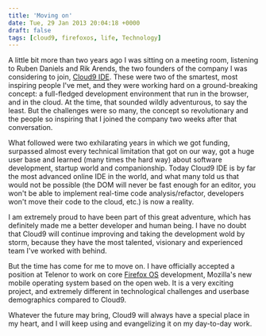 ```yaml
---
title: 'Moving on'
date: Tue, 29 Jan 2013 20:04:18 +0000
draft: false
tags: [cloud9, firefoxos, life, Technology]
---
```


A little bit more than two years ago I was sitting on a meeting room, listening to Ruben Daniels and Rik Arends, the two founders of the company I was considering to join, [Cloud9 IDE](http://c9.io). These were two of the smartest, most inspiring people I've met, and they were working hard on a ground-breaking concept: a full-fledged development environment that run in the browser, and in the cloud. At the time, that sounded wildly adventurous, to say the least. But the challenges were so many, the concept so revolutionary and the people so inspiring that I joined the company two weeks after that conversation. 

<!-- more -->

What followed were two exhilarating years in which we got funding, surpassed almost every technical limitation that got on our way, got a huge user base and learned (many times the hard way) about software development, startup world and companionship. Today Cloud9 IDE is by far the most advanced online IDE in the world, and what many told us that would not be possible (the DOM will never be fast enough for an editor, you won't be able to implement real-time code analysis/refactor, developers won't move their code to the cloud, etc.) is now a reality. 

I am extremely proud to have been part of this great adventure, which has definitely made me a better developer and human being. I have no doubt that Cloud9 will continue improving and taking the development wold by storm, because they have the most talented, visionary and experienced team I've worked with behind. 

But the time has come for me to move on. I have officially accepted a position at Telenor to work on core [Firefox OS](http://www.mozilla.org/en-US/firefoxos/) development, Mozilla's new mobile operating system based on the open web. It is a very exciting project, and extremely different in technological challenges and userbase demographics compared to Cloud9. 

Whatever the future may bring, Cloud9 will always have a special place in my heart, and I will keep using and evangelizing it on my day-to-day work.